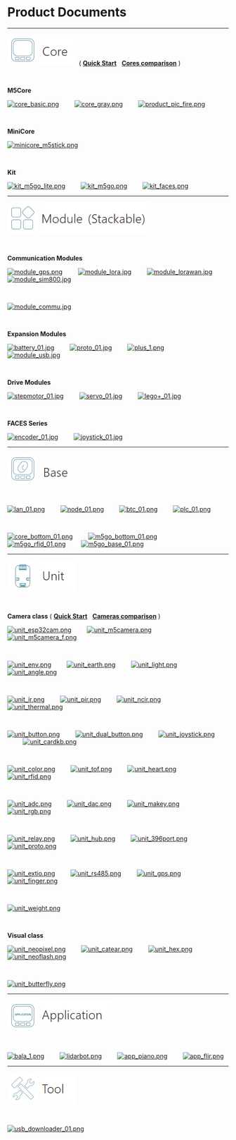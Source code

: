 # Product Documents

***

<img src='assets/img/product_pics/1.jpg'> <img src='assets/img/product_pics/core.png'> ( **[Quick Start](en/qs)**&nbsp;&nbsp;&nbsp;**[Cores comparison](https://github.com/m5stack/M5-Schematic/blob/master/Core/hardware_difference_between_cores.md)** )

<!-- **[Quick Start](en/qs)**&nbsp;&nbsp;&nbsp;&nbsp;&nbsp;&nbsp;**[Cores comparison](https://github.com/m5stack/M5-Schematic/blob/master/Core/hardware_difference_between_cores.md)** -->

&nbsp;

**M5Core**

[![core_basic.png](http://m5-docs.oss-cn-shenzhen.aliyuncs.com/assets/img/product_pics/homepage_picture/core/core_basic_01.png)](en/core/basic)&nbsp;&nbsp;&nbsp;&nbsp;&nbsp;&nbsp;&nbsp;&nbsp;&nbsp;[![core_gray.png](http://m5-docs.oss-cn-shenzhen.aliyuncs.com/assets/img/product_pics/homepage_picture/core/core_gray_01.png)](en/core/gray)&nbsp;&nbsp;&nbsp;&nbsp;&nbsp;&nbsp;&nbsp;&nbsp;&nbsp;[![product_pic_fire.png](http://m5-docs.oss-cn-shenzhen.aliyuncs.com/assets/img/product_pics/homepage_picture/core/core_fire_01.png)](en/core/fire)

&nbsp;

**MiniCore**

[![minicore_m5stick.png](http://m5-docs.oss-cn-shenzhen.aliyuncs.com/assets/img/product_pics/homepage_picture/core/core_m5stick_01.png)](en/core/m5stick)

&nbsp;

**Kit**

[![kit_m5go_lite.png](http://m5-docs.oss-cn-shenzhen.aliyuncs.com/assets/img/product_pics/homepage_picture/core/kit_m5go_lite_01.png)](en/core/m5go_lite)&nbsp;&nbsp;&nbsp;&nbsp;&nbsp;&nbsp;&nbsp;&nbsp;&nbsp;[![kit_m5go.png](http://m5-docs.oss-cn-shenzhen.aliyuncs.com/assets/img/product_pics/homepage_picture/core/kit_m5go_01.png)](en/core/m5go)&nbsp;&nbsp;&nbsp;&nbsp;&nbsp;&nbsp;&nbsp;&nbsp;&nbsp;[![kit_faces.png](http://m5-docs.oss-cn-shenzhen.aliyuncs.com/assets/img/product_pics/homepage_picture/core/kit_faces_01.png)](en/core/face_kit)

<!-- |[M5GO Starter Kit]()|[FACES Kit]()| -->

***

<img src='assets/img/product_pics/2.jpg'> <img src='assets/img/product_pics/module.png'>

&nbsp;

**Communication Modules**

[![module_gps.png](http://m5-docs.oss-cn-shenzhen.aliyuncs.com/assets/img/product_pics/homepage_picture/module/module_gps_01.png)](en/module/gps)&nbsp;&nbsp;&nbsp;&nbsp;&nbsp;&nbsp;&nbsp;&nbsp;&nbsp;[![module_lora.jpg](http://m5-docs.oss-cn-shenzhen.aliyuncs.com/assets/img/product_pics/homepage_picture/module/module_lora_01.png)](en/module/lora)&nbsp;&nbsp;&nbsp;&nbsp;&nbsp;&nbsp;&nbsp;&nbsp;&nbsp;[![module_lorawan.jpg](http://m5-docs.oss-cn-shenzhen.aliyuncs.com/assets/img/product_pics/homepage_picture/module/module_lorawan_01.png)](en/module/lorawan)&nbsp;&nbsp;&nbsp;&nbsp;&nbsp;&nbsp;&nbsp;&nbsp;&nbsp;[![module_sim800.jpg](http://m5-docs.oss-cn-shenzhen.aliyuncs.com/assets/img/product_pics/homepage_picture/module/module_sim800_01.png)](en/module/sim800)

&nbsp;

[![module_commu.jpg](http://m5-docs.oss-cn-shenzhen.aliyuncs.com/assets/img/product_pics/homepage_picture/module/module_commu_01.png)](en/module/commu)&nbsp;&nbsp;&nbsp;&nbsp;&nbsp;&nbsp;&nbsp;&nbsp;&nbsp;


<!-- [![usb_01.jpg](https://i.loli.net/2018/12/13/5c1216928954a.jpg)](en/module/usb) -->

<!-- |[GPS]()|[LORA]()|[SIM800/GPRS/GSM]()|[COMMU]()| -->

&nbsp;

**Expansion Modules**

[![battery_01.jpg](http://m5-docs.oss-cn-shenzhen.aliyuncs.com/assets/img/product_pics/homepage_picture/module/module_battery_01.png)](en/module/battery)&nbsp;&nbsp;&nbsp;&nbsp;&nbsp;&nbsp;&nbsp;&nbsp;&nbsp;[![proto_01.jpg](http://m5-docs.oss-cn-shenzhen.aliyuncs.com/assets/img/product_pics/homepage_picture/module/module_proto_01.png)](en/module/proto)&nbsp;&nbsp;&nbsp;&nbsp;&nbsp;&nbsp;&nbsp;&nbsp;&nbsp;[![plus_1.png](http://m5-docs.oss-cn-shenzhen.aliyuncs.com/assets/img/product_pics/homepage_picture/module/module_plus_01.png)](en/module/plus)&nbsp;&nbsp;&nbsp;&nbsp;&nbsp;&nbsp;&nbsp;&nbsp;&nbsp;[![module_usb.jpg](http://m5-docs.oss-cn-shenzhen.aliyuncs.com/assets/img/product_pics/homepage_picture/module/module_usb_01.png)](en/module/usb)

<!-- |[BATTERY]()|[PROTO]()| -->

&nbsp;

**Drive Modules**

[![stepmotor_01.jpg](http://m5-docs.oss-cn-shenzhen.aliyuncs.com/assets/img/product_pics/homepage_picture/module/module_stepmotor_01.png)](en/module/stepmotor)&nbsp;&nbsp;&nbsp;&nbsp;&nbsp;&nbsp;&nbsp;&nbsp;&nbsp;[![servo_01.jpg](http://m5-docs.oss-cn-shenzhen.aliyuncs.com/assets/img/product_pics/homepage_picture/module/module_servo_01.png)](en/module/servo)&nbsp;&nbsp;&nbsp;&nbsp;&nbsp;&nbsp;&nbsp;&nbsp;&nbsp;[![lego+_01.jpg](http://m5-docs.oss-cn-shenzhen.aliyuncs.com/assets/img/product_pics/homepage_picture/module/module_lego_plus_01.png)](en/module/lego_plus)

<!-- |[STEPMOTOR]()|[SERVO]()| -->

&nbsp;

**FACES Series**

[![encoder_01.jpg](http://m5-docs.oss-cn-shenzhen.aliyuncs.com/assets/img/product_pics/homepage_picture/module/module_encoder_01.png)](en/module/encoder)&nbsp;&nbsp;&nbsp;&nbsp;&nbsp;&nbsp;&nbsp;&nbsp;&nbsp;[![joystick_01.jpg](http://m5-docs.oss-cn-shenzhen.aliyuncs.com/assets/img/product_pics/homepage_picture/module/module_joystick_01.png)](en/module/joystick)

***

<img src='assets/img/product_pics/5.jpg'> <img src='assets/img/product_pics/base.png'>

&nbsp;

[![lan_01.png](http://m5-docs.oss-cn-shenzhen.aliyuncs.com/assets/img/product_pics/homepage_picture/base/base_lan_01.png)](en/base/lan_base)&nbsp;&nbsp;&nbsp;&nbsp;&nbsp;&nbsp;&nbsp;&nbsp;&nbsp;[![node_01.png](http://m5-docs.oss-cn-shenzhen.aliyuncs.com/assets/img/product_pics/homepage_picture/base/base_node_01.png)](en/base/node_base)&nbsp;&nbsp;&nbsp;&nbsp;&nbsp;&nbsp;&nbsp;&nbsp;&nbsp;[![btc_01.png](http://m5-docs.oss-cn-shenzhen.aliyuncs.com/assets/img/product_pics/homepage_picture/base/base_btc_01.png)](en/base/btc_base)&nbsp;&nbsp;&nbsp;&nbsp;&nbsp;&nbsp;&nbsp;&nbsp;&nbsp;[![plc_01.png](http://m5-docs.oss-cn-shenzhen.aliyuncs.com/assets/img/product_pics/homepage_picture/base/base_plc_01.png)](en/base/plc_base)

&nbsp;

[![core_bottom_01.png](http://m5-docs.oss-cn-shenzhen.aliyuncs.com/assets/img/product_pics/homepage_picture/base/base_core_bottom_01.png)](en/base/core_bottom)&nbsp;&nbsp;&nbsp;&nbsp;&nbsp;&nbsp;&nbsp;&nbsp;&nbsp;[![m5go_bottom_01.png](http://m5-docs.oss-cn-shenzhen.aliyuncs.com/assets/img/product_pics/homepage_picture/base/base_m5go_bottom_01.png)](en/base/m5go_bottom)&nbsp;&nbsp;&nbsp;&nbsp;&nbsp;&nbsp;&nbsp;&nbsp;&nbsp;[![m5go_rfid_01.png](http://m5-docs.oss-cn-shenzhen.aliyuncs.com/assets/img/product_pics/homepage_picture/base/base_m5go_rfid_01.png)](en/base/m5go_rfid)&nbsp;&nbsp;&nbsp;&nbsp;&nbsp;&nbsp;&nbsp;&nbsp;&nbsp;[![m5go_base_01.png](http://m5-docs.oss-cn-shenzhen.aliyuncs.com/assets/img/product_pics/homepage_picture/base/base_m5go_base_01.png)](en/base/m5go_charger)

<!-- [![plc_01.png](https://i.loli.net/2018/12/13/5c122411a87d1.png)](en/base/plc_base) -->

<!-- *** -->
<!--
<img src='assets/img/product_pics/3.jpg'> <img src='assets/img/product_pics/unit.png'>

&nbsp;

[![lan_01.png](http://m5-docs.oss-cn-shenzhen.aliyuncs.com/assets/img/product_pics/homepage_picture/base/base_lan_01.png)](en/base/lan_base)&nbsp;&nbsp;&nbsp;&nbsp;&nbsp;&nbsp;&nbsp;&nbsp;&nbsp;[![node_01.png](http://m5-docs.oss-cn-shenzhen.aliyuncs.com/assets/img/product_pics/homepage_picture/base/base_node_01.png)](en/base/node_base)&nbsp;&nbsp;&nbsp;&nbsp;&nbsp;&nbsp;&nbsp;&nbsp;&nbsp;[![btc_01.png](http://m5-docs.oss-cn-shenzhen.aliyuncs.com/assets/img/product_pics/homepage_picture/base/base_btc_01.png)](en/base/btc_base) -->

<!-- [![plc_01.png](http://m5-docs.oss-cn-shenzhen.aliyuncs.com/assets/img/product_pics/homepage_picture/base/base_gps_01.png)](en/base/plc_base) -->

***

<img src='assets/img/product_pics/3.jpg'> <img src='assets/img/product_pics/unit.png'>

&nbsp;

**Camera class** ( **[Quick Start](en/quick_start/m5camera/m5camera_quick_start)**&nbsp;&nbsp;&nbsp;**[Cameras comparison](https://shimo.im/sheets/gP96C8YTdyjGgKQC)** )

[![unit_esp32cam.png](http://m5-docs.oss-cn-shenzhen.aliyuncs.com/assets/img/product_pics/homepage_picture/unit/unit_esp32cam_01.png)](en/unit/esp32cam)&nbsp;&nbsp;&nbsp;&nbsp;&nbsp;&nbsp;&nbsp;&nbsp;&nbsp;[![unit_m5camera.png](http://m5-docs.oss-cn-shenzhen.aliyuncs.com/assets/img/product_pics/homepage_picture/unit/unit_m5camera_01.png)](en/unit/m5camera)&nbsp;&nbsp;&nbsp;&nbsp;&nbsp;&nbsp;&nbsp;&nbsp;&nbsp;[![unit_m5camera_f.png](http://m5-docs.oss-cn-shenzhen.aliyuncs.com/assets/img/product_pics/homepage_picture/unit/unit_m5camera_f_01.png)](en/unit/m5camera_f)

&nbsp;

[![unit_env.png](http://m5-docs.oss-cn-shenzhen.aliyuncs.com/assets/img/product_pics/homepage_picture/unit/unit_env_01.png)](en/unit/env)&nbsp;&nbsp;&nbsp;&nbsp;&nbsp;&nbsp;&nbsp;&nbsp;&nbsp;[![unit_earth.png](http://m5-docs.oss-cn-shenzhen.aliyuncs.com/assets/img/product_pics/homepage_picture/unit/unit_earth_01.png)](en/unit/earth)&nbsp;&nbsp;&nbsp;&nbsp;&nbsp;&nbsp;&nbsp;&nbsp;&nbsp;[![unit_light.png](http://m5-docs.oss-cn-shenzhen.aliyuncs.com/assets/img/product_pics/homepage_picture/unit/unit_light_01.png)](en/unit/light)&nbsp;&nbsp;&nbsp;&nbsp;&nbsp;&nbsp;&nbsp;&nbsp;&nbsp;[![unit_angle.png](http://m5-docs.oss-cn-shenzhen.aliyuncs.com/assets/img/product_pics/homepage_picture/unit/unit_angle_01.png)](en/unit/angle)

&nbsp;

[![unit_ir.png](http://m5-docs.oss-cn-shenzhen.aliyuncs.com/assets/img/product_pics/homepage_picture/unit/unit_ir_01.png)](en/unit/ir)&nbsp;&nbsp;&nbsp;&nbsp;&nbsp;&nbsp;&nbsp;&nbsp;&nbsp;[![unit_pir.png](http://m5-docs.oss-cn-shenzhen.aliyuncs.com/assets/img/product_pics/homepage_picture/unit/unit_pir_01.png)](en/unit/pir)&nbsp;&nbsp;&nbsp;&nbsp;&nbsp;&nbsp;&nbsp;&nbsp;&nbsp;[![unit_ncir.png](http://m5-docs.oss-cn-shenzhen.aliyuncs.com/assets/img/product_pics/homepage_picture/unit/unit_ncir_01.png)](en/unit/ncir)&nbsp;&nbsp;&nbsp;&nbsp;&nbsp;&nbsp;&nbsp;&nbsp;&nbsp;[![unit_thermal.png](http://m5-docs.oss-cn-shenzhen.aliyuncs.com/assets/img/product_pics/homepage_picture/unit/unit_thermal_01.png)](en/unit/thermal)

&nbsp;

[![unit_button.png](http://m5-docs.oss-cn-shenzhen.aliyuncs.com/assets/img/product_pics/homepage_picture/unit/unit_button_01.png)](en/unit/button)&nbsp;&nbsp;&nbsp;&nbsp;&nbsp;&nbsp;&nbsp;&nbsp;&nbsp;[![unit_dual_button.png](http://m5-docs.oss-cn-shenzhen.aliyuncs.com/assets/img/product_pics/homepage_picture/unit/unit_dual_button_01.png)](en/unit/dual_button)&nbsp;&nbsp;&nbsp;&nbsp;&nbsp;&nbsp;&nbsp;&nbsp;&nbsp;[![unit_joystick.png](http://m5-docs.oss-cn-shenzhen.aliyuncs.com/assets/img/product_pics/homepage_picture/unit/unit_joystick_01.png)](en/unit/joystick)&nbsp;&nbsp;&nbsp;&nbsp;&nbsp;&nbsp;&nbsp;&nbsp;&nbsp;[![unit_cardkb.png](http://m5-docs.oss-cn-shenzhen.aliyuncs.com/assets/img/product_pics/homepage_picture/unit/unit_cardkb_01.png)](en/unit/cardkb)

&nbsp;

[![unit_color.png](http://m5-docs.oss-cn-shenzhen.aliyuncs.com/assets/img/product_pics/homepage_picture/unit/unit_color_01.png)](en/unit/color)&nbsp;&nbsp;&nbsp;&nbsp;&nbsp;&nbsp;&nbsp;&nbsp;&nbsp;[![unit_tof.png](http://m5-docs.oss-cn-shenzhen.aliyuncs.com/assets/img/product_pics/homepage_picture/unit/unit_tof_01.png)](en/unit/tof)&nbsp;&nbsp;&nbsp;&nbsp;&nbsp;&nbsp;&nbsp;&nbsp;&nbsp;[![unit_heart.png](http://m5-docs.oss-cn-shenzhen.aliyuncs.com/assets/img/product_pics/homepage_picture/unit/unit_heart_01.png)](en/unit/heart)&nbsp;&nbsp;&nbsp;&nbsp;&nbsp;&nbsp;&nbsp;&nbsp;&nbsp;[![unit_rfid.png](http://m5-docs.oss-cn-shenzhen.aliyuncs.com/assets/img/product_pics/homepage_picture/unit/unit_rfid_01.png)](en/unit/rfid)

&nbsp;

[![unit_adc.png](http://m5-docs.oss-cn-shenzhen.aliyuncs.com/assets/img/product_pics/homepage_picture/unit/unit_adc_01.png)](en/unit/adc)&nbsp;&nbsp;&nbsp;&nbsp;&nbsp;&nbsp;&nbsp;&nbsp;&nbsp;[![unit_dac.png](http://m5-docs.oss-cn-shenzhen.aliyuncs.com/assets/img/product_pics/homepage_picture/unit/unit_dac_01.png)](en/unit/dac)&nbsp;&nbsp;&nbsp;&nbsp;&nbsp;&nbsp;&nbsp;&nbsp;&nbsp;[![unit_makey.png](http://m5-docs.oss-cn-shenzhen.aliyuncs.com/assets/img/product_pics/homepage_picture/unit/unit_makey_01.png)](en/unit/makey)&nbsp;&nbsp;&nbsp;&nbsp;&nbsp;&nbsp;&nbsp;&nbsp;&nbsp;[![unit_rgb.png](http://m5-docs.oss-cn-shenzhen.aliyuncs.com/assets/img/product_pics/homepage_picture/unit/unit_rgb_01.png)](en/unit/rgb)

&nbsp;

[![unit_relay.png](http://m5-docs.oss-cn-shenzhen.aliyuncs.com/assets/img/product_pics/homepage_picture/unit/unit_relay_01.png)](en/unit/relay)&nbsp;&nbsp;&nbsp;&nbsp;&nbsp;&nbsp;&nbsp;&nbsp;&nbsp;[![unit_hub.png](http://m5-docs.oss-cn-shenzhen.aliyuncs.com/assets/img/product_pics/homepage_picture/unit/unit_hub_01.png)](en/unit/hub)&nbsp;&nbsp;&nbsp;&nbsp;&nbsp;&nbsp;&nbsp;&nbsp;&nbsp;[![unit_396port.png](http://m5-docs.oss-cn-shenzhen.aliyuncs.com/assets/img/product_pics/homepage_picture/unit/unit_396port_01.png)](en/unit/396port)&nbsp;&nbsp;&nbsp;&nbsp;&nbsp;&nbsp;&nbsp;&nbsp;&nbsp;[![unit_proto.png](http://m5-docs.oss-cn-shenzhen.aliyuncs.com/assets/img/product_pics/homepage_picture/unit/unit_proto_01.png)](en/unit/proto)

&nbsp;

[![unit_extio.png](http://m5-docs.oss-cn-shenzhen.aliyuncs.com/assets/img/product_pics/homepage_picture/unit/unit_extio_01.png)](en/unit/extio)&nbsp;&nbsp;&nbsp;&nbsp;&nbsp;&nbsp;&nbsp;&nbsp;&nbsp;[![unit_rs485.png](http://m5-docs.oss-cn-shenzhen.aliyuncs.com/assets/img/product_pics/homepage_picture/unit/unit_rs485_01.png)](en/unit/rs485)&nbsp;&nbsp;&nbsp;&nbsp;&nbsp;&nbsp;&nbsp;&nbsp;&nbsp;[![unit_gps.png](http://m5-docs.oss-cn-shenzhen.aliyuncs.com/assets/img/product_pics/homepage_picture/unit/unit_gps_01.png)](en/unit/gps)&nbsp;&nbsp;&nbsp;&nbsp;&nbsp;&nbsp;&nbsp;&nbsp;&nbsp;[![unit_finger.png](http://m5-docs.oss-cn-shenzhen.aliyuncs.com/assets/img/product_pics/homepage_picture/unit/unit_finger_01.png)](en/unit/finger)

&nbsp;

[![unit_weight.png](http://m5-docs.oss-cn-shenzhen.aliyuncs.com/assets/img/product_pics/homepage_picture/unit/unit_weight_01.png)](en/unit/weight)

&nbsp;

**Visual class**

[![unit_neopixel.png](http://m5-docs.oss-cn-shenzhen.aliyuncs.com/assets/img/product_pics/homepage_picture/unit/unit_neopixel_01.png)](en/unit/neopixel)&nbsp;&nbsp;&nbsp;&nbsp;&nbsp;&nbsp;&nbsp;&nbsp;&nbsp;[![unit_catear.png](http://m5-docs.oss-cn-shenzhen.aliyuncs.com/assets/img/product_pics/homepage_picture/unit/unit_catear_01.png)](en/unit/catear)&nbsp;&nbsp;&nbsp;&nbsp;&nbsp;&nbsp;&nbsp;&nbsp;&nbsp;[![unit_hex.png](http://m5-docs.oss-cn-shenzhen.aliyuncs.com/assets/img/product_pics/homepage_picture/unit/unit_hex_01.png)](en/unit/hex)&nbsp;&nbsp;&nbsp;&nbsp;&nbsp;&nbsp;&nbsp;&nbsp;&nbsp;[![unit_neoflash.png](http://m5-docs.oss-cn-shenzhen.aliyuncs.com/assets/img/product_pics/homepage_picture/unit/unit_neoflash_01.png)](en/unit/neoflash)

&nbsp;

[![unit_butterfly.png](http://m5-docs.oss-cn-shenzhen.aliyuncs.com/assets/img/product_pics/homepage_picture/unit/unit_butterfly_01.png)](en/unit/butterfly)

***

<img src='assets/img/product_pics/4.jpg'> <img src='assets/img/product_pics/application.png'>

&nbsp;

[![bala_1.png](http://m5-docs.oss-cn-shenzhen.aliyuncs.com/assets/img/product_pics/homepage_picture/app/app_bala_01.png)](en/app/bala)&nbsp;&nbsp;&nbsp;&nbsp;&nbsp;&nbsp;&nbsp;&nbsp;&nbsp;[![lidarbot.png](http://m5-docs.oss-cn-shenzhen.aliyuncs.com/assets/img/product_pics/homepage_picture/app/app_lidarbot_01.png)](en/app/lidarbot)&nbsp;&nbsp;&nbsp;&nbsp;&nbsp;&nbsp;&nbsp;&nbsp;&nbsp;[![app_piano.png](http://m5-docs.oss-cn-shenzhen.aliyuncs.com/assets/img/product_pics/homepage_picture/app/app_piano_01.png)](en/app/piano)&nbsp;&nbsp;&nbsp;&nbsp;&nbsp;&nbsp;&nbsp;&nbsp;&nbsp;[![app_flir.png](http://m5-docs.oss-cn-shenzhen.aliyuncs.com/assets/img/product_pics/homepage_picture/app/app_flir_01.png)](en/app/flir)

<!-- [![app_flir.png](http://m5-docs.oss-cn-shenzhen.aliyuncs.com/assets/img/product_pics/homepage_picture/app/app_flir_01.png)](en/app/flir) -->

***

<img src='assets/img/product_pics/6.jpg'> <img src='assets/img/product_pics/tool.png'>

&nbsp;

[![usb_downloader_01.png](http://m5-docs.oss-cn-shenzhen.aliyuncs.com/assets/img/product_pics/homepage_picture/tool/usb_downloader_01.png)](en/tool/usb_downloader)

<!-- GitHub Buttons -->
<script async defer src="https://buttons.github.io/buttons.js"></script>